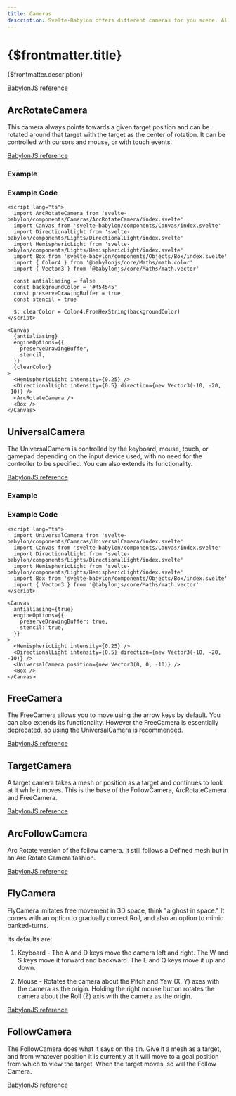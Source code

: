 ```yaml
---
title: Cameras
description: Svelte-Babylon offers different cameras for you scene. All of them have different use cases.
---
```


<script>
  import BoxStory from '$lib/components/Objects/Box/Box.story.svelte'
  import UniversalCameraStory from '$lib/components/Cameras/UniversalCamera/UniversalCamera.story.svelte'
  import ExampleWrapper from '$routes/docs/_components/ExampleWrapper.svelte'
</script>

# {$frontmatter.title}

{$frontmatter.description}

[BabylonJS reference](https://doc.babylonjs.com/divingDeeper/cameras/camera_introduction)

## ArcRotateCamera

This camera always points towards a given target position and can be rotated around that target with the target as the center of rotation. It can be controlled with cursors and mouse, or with touch events.

[BabylonJS reference](https://doc.babylonjs.com/divingDeeper/cameras/camera_introduction#arc-rotate-camera)

### Example

<ExampleWrapper>
  <BoxStory />
</ExampleWrapper>

### Example Code

```svelte
<script lang="ts">
  import ArcRotateCamera from 'svelte-babylon/components/Cameras/ArcRotateCamera/index.svelte'
  import Canvas from 'svelte-babylon/components/Canvas/index.svelte'
  import DirectionalLight from 'svelte-babylon/components/Lights/DirectionalLight/index.svelte'
  import HemisphericLight from 'svelte-babylon/components/Lights/HemisphericLight/index.svelte'
  import Box from 'svelte-babylon/components/Objects/Box/index.svelte'
  import { Color4 } from '@babylonjs/core/Maths/math.color'
  import { Vector3 } from '@babylonjs/core/Maths/math.vector'

  const antialiasing = false
  const backgroundColor = '#454545'
  const preserveDrawingBuffer = true
  const stencil = true

  $: clearColor = Color4.FromHexString(backgroundColor)
</script>

<Canvas
  {antialiasing}
  engineOptions={{
    preserveDrawingBuffer,
    stencil,
  }}
  {clearColor}
>
  <HemisphericLight intensity={0.25} />
  <DirectionalLight intensity={0.5} direction={new Vector3(-10, -20, -10)} />
  <ArcRotateCamera />
  <Box />
</Canvas>
```

## UniversalCamera

The UniversalCamera is controlled by the keyboard, mouse, touch, or gamepad depending on the input device used, with no need for the controller to be specified. You can also extends its functionality.

[BabylonJS reference](https://doc.babylonjs.com/divingDeeper/cameras/camera_introduction#universal-camera)

### Example

<ExampleWrapper>
  <UniversalCameraStory />
</ExampleWrapper>

### Example Code

```svelte
<script lang="ts">
  import UniversalCamera from 'svelte-babylon/components/Cameras/UniversalCamera/index.svelte'
  import Canvas from 'svelte-babylon/components/Canvas/index.svelte'
  import DirectionalLight from 'svelte-babylon/components/Lights/DirectionalLight/index.svelte'
  import HemisphericLight from 'svelte-babylon/components/Lights/HemisphericLight/index.svelte'
  import Box from 'svelte-babylon/components/Objects/Box/index.svelte'
  import { Vector3 } from '@babylonjs/core/Maths/math.vector'
</script>

<Canvas
  antialiasing={true}
  engineOptions={{
    preserveDrawingBuffer: true,
    stencil: true,
  }}
>
  <HemisphericLight intensity={0.25} />
  <DirectionalLight intensity={0.5} direction={new Vector3(-10, -20, -10)} />
  <UniversalCamera position={new Vector3(0, 0, -10)} />
  <Box />
</Canvas>
```

## FreeCamera

The FreeCamera allows you to move using the arrow keys by default. You can also extends its functionality. However the FreeCamera is essentially deprecated, so using the UniversalCamera is recommended.

[BabylonJS reference](https://doc.babylonjs.com/typedoc/classes/babylon.freecamera)

## TargetCamera

A target camera takes a mesh or position as a target and continues to look at it while it moves.
This is the base of the FollowCamera, ArcRotateCamera and FreeCamera.

[BabylonJS reference](https://doc.babylonjs.com/typedoc/classes/babylon.targetcamera)

## ArcFollowCamera

Arc Rotate version of the follow camera.
It still follows a Defined mesh but in an Arc Rotate Camera fashion.

[BabylonJS reference](https://doc.babylonjs.com/typedoc/classes/babylon.arcfollowcamera)

## FlyCamera

FlyCamera imitates free movement in 3D space, think "a ghost in space." It comes with an option to gradually correct Roll, and also an option to mimic banked-turns.

Its defaults are:

1. Keyboard - The A and D keys move the camera left and right. The W and S keys move it forward and backward. The E and Q keys move it up and down.

2. Mouse - Rotates the camera about the Pitch and Yaw (X, Y) axes with the camera as the origin. Holding the right mouse button rotates the camera about the Roll (Z) axis with the camera as the origin.

[BabylonJS reference](https://doc.babylonjs.com/divingDeeper/cameras/camera_introduction#flycamera)

## FollowCamera

The FollowCamera does what it says on the tin. Give it a mesh as a target, and from whatever position it is currently at it will move to a goal position from which to view the target. When the target moves, so will the Follow Camera.

[BabylonJS reference](https://doc.babylonjs.com/divingDeeper/cameras/camera_introduction#followcamera)
